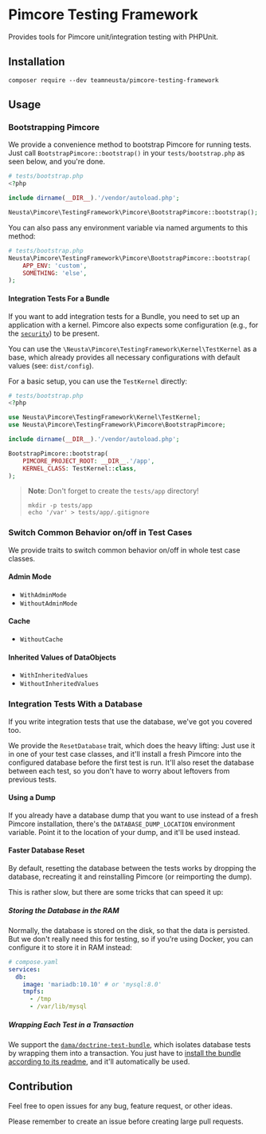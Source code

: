 # Pimcore Testing Framework

Provides tools for Pimcore unit/integration testing with PHPUnit.

## Installation

```shell
composer require --dev teamneusta/pimcore-testing-framework
```

## Usage

### Bootstrapping Pimcore

We provide a convenience method to bootstrap Pimcore for running tests.
Just call `BootstrapPimcore::bootstrap()` in your `tests/bootstrap.php` as seen below, and you're done.

```php
# tests/bootstrap.php
<?php

include dirname(__DIR__).'/vendor/autoload.php';

Neusta\Pimcore\TestingFramework\Pimcore\BootstrapPimcore::bootstrap();
```

You can also pass any environment variable via named arguments to this method:

```php
# tests/bootstrap.php
Neusta\Pimcore\TestingFramework\Pimcore\BootstrapPimcore::bootstrap(
    APP_ENV: 'custom',
    SOMETHING: 'else',
);
```

#### Integration Tests For a Bundle

If you want to add integration tests for a Bundle, you need to set up an application with a kernel.
Pimcore also expects some configuration
(e.g., for the [`security`](https://github.com/pimcore/skeleton/blob/10.2/config/packages/security.yaml)) to be present.

You can use the `\Neusta\Pimcore\TestingFramework\Kernel\TestKernel` as a base,
which already provides all necessary configurations with default values (see: `dist/config`).

For a basic setup, you can use the `TestKernel` directly:
```php
# tests/bootstrap.php
<?php

use Neusta\Pimcore\TestingFramework\Kernel\TestKernel;
use Neusta\Pimcore\TestingFramework\Pimcore\BootstrapPimcore;

include dirname(__DIR__).'/vendor/autoload.php';

BootstrapPimcore::bootstrap(
    PIMCORE_PROJECT_ROOT: __DIR__.'/app',
    KERNEL_CLASS: TestKernel::class,
);
```

> **Note**: Don't forget to create the `tests/app` directory!
> ```shell
> mkdir -p tests/app
> echo '/var' > tests/app/.gitignore
> ```

### Switch Common Behavior on/off in Test Cases

We provide traits to switch common behavior on/off in whole test case classes.

#### Admin Mode

- `WithAdminMode`
- `WithoutAdminMode`

#### Cache

- `WithoutCache`

#### Inherited Values of DataObjects

- `WithInheritedValues`
- `WithoutInheritedValues`

### Integration Tests With a Database

If you write integration tests that use the database, we've got you covered too.

We provide the `ResetDatabase` trait, which does the heavy lifting:
Just use it in one of your test case classes,
and it'll install a fresh Pimcore into the configured database before the first test is run.
It'll also reset the database between each test, so you don't have to worry about leftovers from previous tests.

#### Using a Dump

If you already have a database dump that you want to use instead of a fresh Pimcore installation,
there's the `DATABASE_DUMP_LOCATION` environment variable. 
Point it to the location of your dump, and it'll be used instead.

#### Faster Database Reset

By default, resetting the database between the tests works by dropping the database,
recreating it and reinstalling Pimcore (or reimporting the dump).

This is rather slow, but there are some tricks that can speed it up:

##### Storing the Database in the RAM

Normally, the database is stored on the disk, so that the data is persisted.
But we don't really need this for testing, so if you're using Docker, you can configure it to store it in RAM instead:

```yaml
# compose.yaml
services:
  db:
    image: 'mariadb:10.10' # or 'mysql:8.0'
    tmpfs:
      - /tmp
      - /var/lib/mysql
```

##### Wrapping Each Test in a Transaction

We support the [`dama/doctrine-test-bundle`](https://packagist.org/packages/dama/doctrine-test-bundle),
which isolates database tests by wrapping them into a transaction.
You just have to [install the bundle according to its readme](https://github.com/dmaicher/doctrine-test-bundle#how-to-install-and-use-this-bundle),
and it'll automatically be used.

## Contribution

Feel free to open issues for any bug, feature request, or other ideas.

Please remember to create an issue before creating large pull requests.
